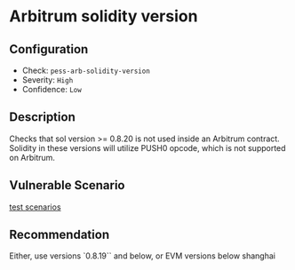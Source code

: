 # Arbitrum solidity version

## Configuration

- Check: `pess-arb-solidity-version`
- Severity: `High`
- Confidence: `Low`

## Description

Checks that sol version >= 0.8.20 is not used inside an Arbitrum contract. Solidity in these versions will utilize PUSH0 opcode, which is not supported on Arbitrum.

## Vulnerable Scenario

[test scenarios](../tests/arbitrum_prevrandao_solidity_version_test.sol)

## Recommendation

Either, use versions `0.8.19`` and below, or EVM versions below shanghai
